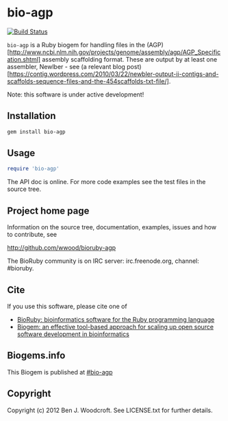 # bio-agp

[![Build Status](https://secure.travis-ci.org/wwood/bioruby-agp.png)](http://travis-ci.org/wwood/bioruby-agp)

```bio-agp``` is a Ruby biogem for handling files in the (AGP)[http://www.ncbi.nlm.nih.gov/projects/genome/assembly/agp/AGP_Specification.shtml] assembly scaffolding format. These are output by at least one assembler, Newlber - see (a relevant blog post)[https://contig.wordpress.com/2010/03/22/newbler-output-ii-contigs-and-scaffolds-sequence-files-and-the-454scaffolds-txt-file/].

Note: this software is under active development!

## Installation

```sh
gem install bio-agp
```

## Usage

```ruby
require 'bio-agp'
```

The API doc is online. For more code examples see the test files in
the source tree.
        
## Project home page

Information on the source tree, documentation, examples, issues and
how to contribute, see

  http://github.com/wwood/bioruby-agp

The BioRuby community is on IRC server: irc.freenode.org, channel: #bioruby.

## Cite

If you use this software, please cite one of
  
* [BioRuby: bioinformatics software for the Ruby programming language](http://dx.doi.org/10.1093/bioinformatics/btq475)
* [Biogem: an effective tool-based approach for scaling up open source software development in bioinformatics](http://dx.doi.org/10.1093/bioinformatics/bts080)

## Biogems.info

This Biogem is published at [#bio-agp](http://biogems.info/index.html#bio-agp)

## Copyright

Copyright (c) 2012 Ben J. Woodcroft. See LICENSE.txt for further details.

